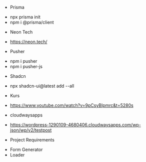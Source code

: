 * Prisma
- npx prisma init 
- npm i @prisma/client 

* Neon Tech
- https://neon.tech/

* Pusher
- npm i pusher
- npm i pusher-js

* Shadcn
- npx shadcn-ui@latest add --all

* Kurs
- https://www.youtube.com/watch?v=9pCsyBlpmrc&t=5280s

* cloudwaysapps
- https://wordpress-1290109-4680406.cloudwaysapps.com/wp-json/wp/v2/testpost


* Project Requirements
- Form Generator
- Loader 